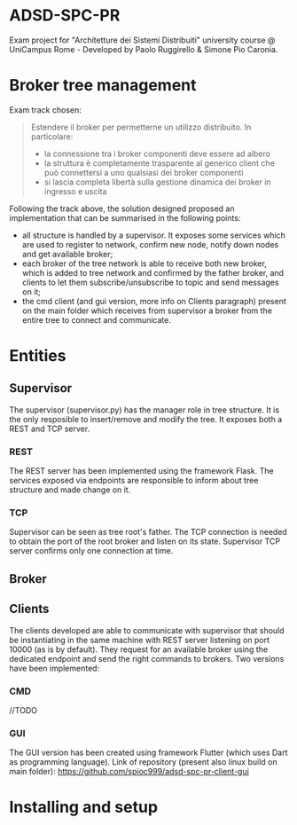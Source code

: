 # ADSD-SPC-PR
Exam project for "Architetture dei Sistemi Distribuiti" university course @ UniCampus Rome - Developed by Paolo Ruggirello & Simone Pio Caronia.


# Broker tree management

Exam track chosen:

> Estendere il broker per permetterne un utilizzo distribuito. In particolare:
> - la connessione tra i broker componenti deve essere ad albero
> - la struttura è completamente trasparente al generico client che può connettersi a uno qualsiasi dei broker componenti
> - si lascia completa libertà sulla gestione dinamica dei broker in ingresso e uscita

Following the track above, the solution designed proposed an implementation that can be summarised in the following points:
- all structure is handled by a supervisor. It exposes some services which are used to register to network, confirm new node, notify down nodes and get available broker;
- each broker of the tree network is able to receive both new broker, which is added to tree network and confirmed by the father broker, and clients to let them subscribe/unsubscribe to topic and send messages on it;
- the cmd client (and gui version, more info on Clients paragraph) present on the main folder which receives from supervisor a broker from the entire tree to connect and communicate.


# Entities

## Supervisor
The supervisor (supervisor.py) has the manager role in tree structure. It is the only resposible to insert/remove and modify the tree.
It exposes both a REST and TCP server.
### REST
The REST server has been implemented using the framework Flask. The services exposed via endpoints are responsible to inform about tree structure and made change on it.

### TCP
Supervisor can be seen as tree root's father. The TCP connection is needed to obtain the port of the root broker and listen on its state.
Supervisor TCP server confirms only one connection at time.

## Broker

## Clients
The clients developed are able to communicate with supervisor that should be instantiating in the same machine with REST server listening on port 10000 (as is by default). They request for an available broker using the dedicated endpoint and send the right commands to brokers. 
Two versions have been implemented:
### CMD
//TODO
### GUI
The GUI version has been created using framework Flutter (which uses Dart as programming language).
Link of repository (present also linux build on main folder): https://github.com/spioc999/adsd-spc-pr-client-gui

# Installing and setup



